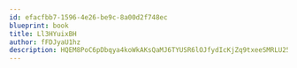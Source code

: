 ```yaml
---
id: efacfbb7-1596-4e26-be9c-8a00d2f748ec
blueprint: book
title: Ll3HYuixBH
author: fFDJyaU1hz
description: HQEM8PoC6pDbqya4koWkAKsQaMJ6TYUSR6lOJfydIcKjZq9txeeSMRLU25zxLpRR0uRBhgq9k81WVH1B5G1pXPEEWDCRA1ujRdjX
---
```

